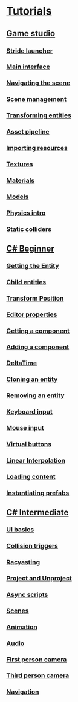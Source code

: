 
# [Tutorials](index.md)
## [Game studio](gamestudio/index.md)
### [Stride launcher](gamestudio/1-launcher.md)
### [Main interface](gamestudio/2-main-interface.md)
### [Navigating the scene](gamestudio/3-navigating-scene.md)
### [Scene management](gamestudio/4-scene-management.md)
### [Transforming entities](gamestudio/5-transforming-entities.md)
### [Asset pipeline](gamestudio/6-asset-pipeline.md)
### [Importing resources](gamestudio/7-importing-resources.md)
### [Textures](gamestudio/8-textures.md)
### [Materials](gamestudio/9-materials.md)
### [Models](gamestudio/10-models.md)
### [Physics intro](gamestudio/11-physics-intro.md)
### [Static colliders](gamestudio/12-static-colliders.md)
## [C# Beginner](csharpbeginner/index.md)
### [Getting the Entity](csharpbeginner/entity.md)
### [Child entities](csharpbeginner/child-entities.md) 
### [Transform Position](csharpbeginner/transform-Position.md) 
### [Editor properties](csharpbeginner/editor-properties.md) 
### [Getting a component](csharpbeginner/get-component.md) 
### [Adding a component](csharpbeginner/add-component.md) 
### [DeltaTime](csharpbeginner/delta-time.md) 
### [Cloning an entity](csharpbeginner/cloning-entities.md) 
### [Removing an entity](csharpbeginner/removing-entities.md) 
### [Keyboard input](csharpbeginner/keyboard-input.md) 
### [Mouse input](csharpbeginner/mouse-input.md) 
### [Virtual buttons](csharpbeginner/virtual-buttons.md)
### [Linear Interpolation](csharpbeginner/linear-interpolation.md)
### [Loading content](csharpbeginner/loading-content.md)
### [Instantiating prefabs](csharpbeginner/instantiating-prefabs.md)
## [C# Intermediate](csharpintermediate/index.md)
### [UI basics](csharpintermediate/ui-basics.md)
### [Collision triggers](csharpintermediate/collision-triggers.md) 
### [Racyasting](csharpintermediate/racaysting.md) 
### [Project and Unproject](csharpintermediate/project-and-unproject.md) 
### [Async scripts](csharpintermediate/async-scripts.md) 
### [Scenes](csharpintermediate/scenes.md) 
### [Animation](csharpintermediate/animation-basics.md) 
### [Audio](csharpintermediate/audio.md) 
### [First person camera](csharpintermediate/first-person-camera.md) 
### [Third person camera](csharpintermediate/third-person-camera.md) 
### [Navigation](csharpintermediate/navigation.md) 
